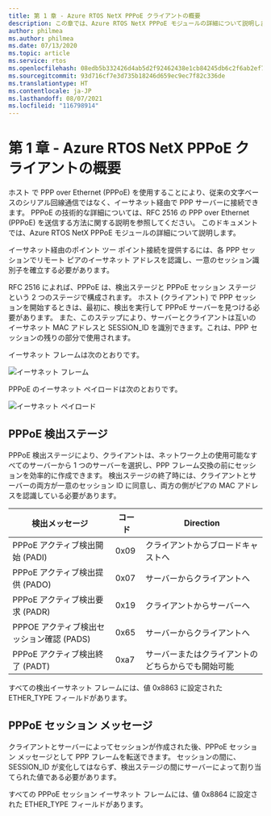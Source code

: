 ```yaml
---
title: 第 1 章 - Azure RTOS NetX PPPoE クライアントの概要
description: この章では、Azure RTOS NetX PPPoE モジュールの詳細について説明します。
author: philmea
ms.author: philmea
ms.date: 07/13/2020
ms.topic: article
ms.service: rtos
ms.openlocfilehash: 08edb5b332426d4ab5d2f92462438e1cb84245db6c2f6ab2ef72f28eab8a313f
ms.sourcegitcommit: 93d716cf7e3d735b18246d659ec9ec7f82c336de
ms.translationtype: HT
ms.contentlocale: ja-JP
ms.lasthandoff: 08/07/2021
ms.locfileid: "116798914"
---
```

# <a name="chapter-1---introduction-to-azure-rtos-netx-pppoe-client"></a>第 1 章 - Azure RTOS NetX PPPoE クライアントの概要

ホスト で PPP over Ethernet (PPPoE) を使用することにより、従来の文字ベースのシリアル回線通信ではなく、イーサネット経由で PPP サーバーに接続できます。  PPPoE の技術的な詳細については、RFC 2516 の PPP over Ethernet (PPPoE) を送信する方法に関する説明を参照してください。 このドキュメントでは、Azure RTOS NetX PPPoE モジュールの詳細について説明します。

イーサネット経由のポイント ツー ポイント接続を提供するには、各 PPP セッションでリモート ピアのイーサネット アドレスを認識し、一意のセッション識別子を確立する必要があります。

RFC 2516 によれば、PPPoE は、検出ステージと PPPoE セッション ステージという 2 つのステージで構成されます。 ホスト (クライアント) で PPP セッションを開始するときは、最初に、検出を実行して PPPoE サーバーを見つける必要があります。 また、このステップにより、サーバーとクライアントは互いのイーサネット MAC アドレスと SESSION_ID を識別できます。これは、PPP セッションの残りの部分で使用されます。

イーサネット フレームは次のとおりです。

![イーサネット フレーム](media/ethernet-frame.png)

PPPoE のイーサネット ペイロードは次のとおりです。

![イーサネット ペイロード](media/ethernet-payload.png)

## <a name="pppoe-discovery-stage"></a>PPPoE 検出ステージ

PPPoE 検出ステージにより、クライアントは、ネットワーク上の使用可能なすべてのサーバーから 1 つのサーバーを選択し、PPP フレーム交換の前にセッションを効率的に作成できます。  検出ステージの終了時には、クライアントとサーバーの両方が一意のセッション ID に同意し、両方の側がピアの MAC アドレスを認識している必要があります。

| 検出メッセージ | コード | Direction |
| ----------------- | ---- | --------- |
| PPPoE アクティブ検出開始 (PADI) | 0x09 | クライアントからブロードキャストへ |
| PPPoE アクティブ検出提供 (PADO) | 0x07 | サーバーからクライアントへ |
| PPPoE アクティブ検出要求 (PADR) | 0x19 | クライアントからサーバーへ |
| PPPOE アクティブ検出セッション確認 (PADS) | 0x65 | サーバーからクライアントへ |
| PPPoE アクティブ検出終了 (PADT) | 0xa7 | サーバーまたはクライアントのどちらからでも開始可能 |

すべての検出イーサネット フレームには、値 0x8863 に設定された ETHER_TYPE フィールドがあります。

## <a name="pppoe-session-message"></a>PPPoE セッション メッセージ

クライアントとサーバーによってセッションが作成された後、PPPoE セッション メッセージとして PPP フレームを転送できます。  セッションの間に、SESSION_ID が変化してはならず、検出ステージの間にサーバーによって割り当てられた値である必要があります。

すべての PPPoE セッション イーサネット フレームには、値 0x8864 に設定された ETHER_TYPE フィールドがあります。
